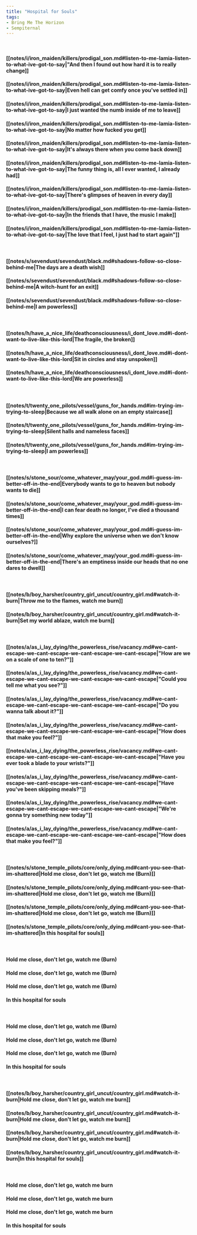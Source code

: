 ```yaml
---
title: "Hospital for Souls"
tags:
- Bring Me The Horizon
- Sempiternal
---
```

&nbsp;
#### [[notes/i/iron_maiden/killers/prodigal_son.md#listen-to-me-lamia-listen-to-what-ive-got-to-say|"And then I found out how hard it is to really change]]
#### [[notes/i/iron_maiden/killers/prodigal_son.md#listen-to-me-lamia-listen-to-what-ive-got-to-say|Even hell can get comfy once you've settled in]]
#### [[notes/i/iron_maiden/killers/prodigal_son.md#listen-to-me-lamia-listen-to-what-ive-got-to-say|I just wanted the numb inside of me to leave]]
#### [[notes/i/iron_maiden/killers/prodigal_son.md#listen-to-me-lamia-listen-to-what-ive-got-to-say|No matter how fucked you get]]
#### [[notes/i/iron_maiden/killers/prodigal_son.md#listen-to-me-lamia-listen-to-what-ive-got-to-say|It's always there when you come back down]]
#### [[notes/i/iron_maiden/killers/prodigal_son.md#listen-to-me-lamia-listen-to-what-ive-got-to-say|The funny thing is, all I ever wanted, I already had]]
#### [[notes/i/iron_maiden/killers/prodigal_son.md#listen-to-me-lamia-listen-to-what-ive-got-to-say|There's glimpses of heaven in every day]]
#### [[notes/i/iron_maiden/killers/prodigal_son.md#listen-to-me-lamia-listen-to-what-ive-got-to-say|In the friends that I have, the music I make]]
#### [[notes/i/iron_maiden/killers/prodigal_son.md#listen-to-me-lamia-listen-to-what-ive-got-to-say|The love that I feel, I just had to start again"]]
&nbsp;
#### [[notes/s/sevendust/sevendust/black.md#shadows-follow-so-close-behind-me|The days are a death wish]]
#### [[notes/s/sevendust/sevendust/black.md#shadows-follow-so-close-behind-me|A witch-hunt for an exit]]
#### [[notes/s/sevendust/sevendust/black.md#shadows-follow-so-close-behind-me|I am powerless]]
&nbsp;
#### [[notes/h/have_a_nice_life/deathconsciousness/i_dont_love.md#i-dont-want-to-live-like-this-lord|The fragile, the broken]]
#### [[notes/h/have_a_nice_life/deathconsciousness/i_dont_love.md#i-dont-want-to-live-like-this-lord|Sit in circles and stay unspoken]]
#### [[notes/h/have_a_nice_life/deathconsciousness/i_dont_love.md#i-dont-want-to-live-like-this-lord|We are powerless]]
&nbsp;
#### [[notes/t/twenty_one_pilots/vessel/guns_for_hands.md#im-trying-im-trying-to-sleep|Because we all walk alone on an empty staircase]]
#### [[notes/t/twenty_one_pilots/vessel/guns_for_hands.md#im-trying-im-trying-to-sleep|Silent halls and nameless faces]]
#### [[notes/t/twenty_one_pilots/vessel/guns_for_hands.md#im-trying-im-trying-to-sleep|I am powerless]]
&nbsp;
#### [[notes/s/stone_sour/come_whatever_may/your_god.md#i-guess-im-better-off-in-the-end|Everybody wants to go to heaven but nobody wants to die]]
#### [[notes/s/stone_sour/come_whatever_may/your_god.md#i-guess-im-better-off-in-the-end|I can fear death no longer, I've died a thousand times]]
#### [[notes/s/stone_sour/come_whatever_may/your_god.md#i-guess-im-better-off-in-the-end|Why explore the universe when we don't know ourselves?]]
#### [[notes/s/stone_sour/come_whatever_may/your_god.md#i-guess-im-better-off-in-the-end|There's an emptiness inside our heads that no one dares to dwell]]
&nbsp;
#### [[notes/b/boy_harsher/country_girl_uncut/country_girl.md#watch-it-burn|Throw me to the flames, watch me burn]]
#### [[notes/b/boy_harsher/country_girl_uncut/country_girl.md#watch-it-burn|Set my world ablaze, watch me burn]]
&nbsp;
#### [[notes/a/as_i_lay_dying/the_powerless_rise/vacancy.md#we-cant-escape-we-cant-escape-we-cant-escape-we-cant-escape|"How are we on a scale of one to ten?"]]
#### [[notes/a/as_i_lay_dying/the_powerless_rise/vacancy.md#we-cant-escape-we-cant-escape-we-cant-escape-we-cant-escape|"Could you tell me what you see?"]]
#### [[notes/a/as_i_lay_dying/the_powerless_rise/vacancy.md#we-cant-escape-we-cant-escape-we-cant-escape-we-cant-escape|"Do you wanna talk about it?"]]
#### [[notes/a/as_i_lay_dying/the_powerless_rise/vacancy.md#we-cant-escape-we-cant-escape-we-cant-escape-we-cant-escape|"How does that make you feel?"]]
#### [[notes/a/as_i_lay_dying/the_powerless_rise/vacancy.md#we-cant-escape-we-cant-escape-we-cant-escape-we-cant-escape|"Have you ever took a blade to your wrists?"]]
#### [[notes/a/as_i_lay_dying/the_powerless_rise/vacancy.md#we-cant-escape-we-cant-escape-we-cant-escape-we-cant-escape|"Have you've been skipping meals?"]]
#### [[notes/a/as_i_lay_dying/the_powerless_rise/vacancy.md#we-cant-escape-we-cant-escape-we-cant-escape-we-cant-escape|"We're gonna try something new today"]]
#### [[notes/a/as_i_lay_dying/the_powerless_rise/vacancy.md#we-cant-escape-we-cant-escape-we-cant-escape-we-cant-escape|"How does that make you feel?"]]
&nbsp;
#### [[notes/s/stone_temple_pilots/core/only_dying.md#cant-you-see-that-im-shattered|Hold me close, don't let go, watch me (Burn)]]
#### [[notes/s/stone_temple_pilots/core/only_dying.md#cant-you-see-that-im-shattered|Hold me close, don't let go, watch me (Burn)]]
#### [[notes/s/stone_temple_pilots/core/only_dying.md#cant-you-see-that-im-shattered|Hold me close, don't let go, watch me (Burn)]]
#### [[notes/s/stone_temple_pilots/core/only_dying.md#cant-you-see-that-im-shattered|In this hospital for souls]]
&nbsp;
#### Hold me close, don't let go, watch me (Burn)
#### Hold me close, don't let go, watch me (Burn)
#### Hold me close, don't let go, watch me (Burn)
#### In this hospital for souls
&nbsp;
#### Hold me close, don't let go, watch me (Burn)
#### Hold me close, don't let go, watch me (Burn)
#### Hold me close, don't let go, watch me (Burn)
#### In this hospital for souls
&nbsp;
#### [[notes/b/boy_harsher/country_girl_uncut/country_girl.md#watch-it-burn|Hold me close, don't let go, watch me burn]]
#### [[notes/b/boy_harsher/country_girl_uncut/country_girl.md#watch-it-burn|Hold me close, don't let go, watch me burn]]
#### [[notes/b/boy_harsher/country_girl_uncut/country_girl.md#watch-it-burn|Hold me close, don't let go, watch me burn]]
#### [[notes/b/boy_harsher/country_girl_uncut/country_girl.md#watch-it-burn|In this hospital for souls]]
&nbsp;
#### Hold me close, don't let go, watch me burn
#### Hold me close, don't let go, watch me burn
#### Hold me close, don't let go, watch me burn
#### In this hospital for souls
